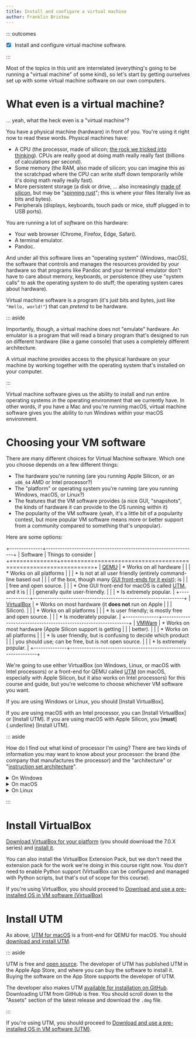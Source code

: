 ```yaml
---
title: Install and configure a virtual machine
author: Franklin Bristow
---
```


::: outcomes

* [X] Install and configure virtual machine software.

:::

Most of the topics in this unit are interrelated (everything's going to be
running a "virtual machine" of some kind), so let's start by getting ourselves
set up with some virtual machine software on our own computers.

What even is a virtual machine?
===============================

... yeah, what the heck even is a "virtual machine"?


You have a physical machine (hardware) in front of you. You're using it right
now to read these words. Physical machines have:

* A CPU (the processor, made of silicon; [the rock we tricked into thinking]).
  CPUs are really good at doing math really really fast (billions of
  calculations per second).
* Some memory (the RAM, also made of silicon; you can imagine this as the
  scratchpad where the CPU can write stuff down temporarily while it's doing
  math really really fast).
* More persistent storage (a disk or drive, ... also increasingly [made of
  silicon], but may be "[spinning rust]"; this is where your files literally live
  as bits and bytes).
* Peripherals (displays, keyboards, touch pads or mice, stuff plugged in to USB
  ports).

You are running a lot of *soft*ware on this hardware:

* Your web browser (Chrome, Firefox, Edge, Safari).
* A terminal emulator.
* Pandoc.

And under all this software lives an "operating system" (Windows, macOS), the
software that controls and manages the resources provided by your hardware so
that programs like Pandoc and your terminal emulator don't have to care about
memory, keyboards, or persistence (they use "system calls" to ask the operating
system to do stuff; the operating system cares about hardware).

Virtual machine software is a program (it's just bits and bytes, just like
`"Hello, world!"`) that can *pretend* to be hardware.

::: aside

Importantly, though, a virtual machine does not "emulate" hardware. An emulator
is a program that will read a binary program that's designed to run on different
hardware (like a game console) that uses a completely different architecture.

A virtual machine provides access to the physical hardware on your machine by
working together with the operating system that's installed on your computer.

:::

Virtual machine software gives us the ability to install and run entire
operating systems *in* the operating environment that we currently have. In
other words, if you have a Mac and you're running macOS, virtual machine
software gives you the ability to run Windows *within* your macOS environment.

[the rock we tricked into thinking]:
https://jakec007.github.io/2020-06-28-how-we-trick-rocks-to-think/
[spinning rust]: https://en.wikipedia.org/wiki/Hard_disk_drive
[made of silicon]: https://en.wikipedia.org/wiki/Solid-state_drive

Choosing your VM software
=========================

There are many different choices for Virtual Machine software. Which one you
choose depends on a few different things:

* The hardware you're running (are you running Apple Silicon, or an `x86_64` AMD
  or Intel processor?)
* The "platform" or operating system you're running (are you running Windows,
  macOS, or Linux?)
* The features that the VM software provides (a nice GUI, "snapshots", the kinds
  of hardware it can provide to the OS running within it)
* The popularity of the VM software (yeah, it's a little bit of a popularity
  contest, but more popular VM software means more or better support from a
  community compared to something that's unpopular).

Here are some options:

+--------------+----------------------------------------------------------------+
| Software     | Things to consider                                             |
+==============+================================================================+
| [QEMU]       | * Works on all hardware                                        |
|              | * Works on all platforms                                       |
|              | * Is not at all user friendly (entirely command-line based out |
|              | of the box, though many [GUI front-ends for it exist]); is     |
|              | free and open source.                                          |
|              | * One GUI front-end for macOS is called [UTM], and it is       |
|              | generally quite user-friendly.                                 |
|              | * Is extremely popular.                                        |
+--------------+----------------------------------------------------------------+
| [VirtualBox] | * Works on most hardware (it **does not** run on Apple         |
|              | Silicon).                                                      |
|              | * Works on all platforms                                       |
|              | * Is user friendly; is mostly free and open source.            |
|              | * Is moderately popular.                                       |
+--------------+----------------------------------------------------------------+
| [VMWare]     | * Works on most hardware (Apple Silicon support is getting     |
|              | better).                                                       |
|              | * Works on all platforms                                       |
|              | * Is user friendly, but is confusing to decide which product   |
|              | you should use; can be free, but is not open source.           |
|              | * Is extremely popular.                                        |
+--------------+----------------------------------------------------------------+

We're going to use  either VirtualBox (on Windows, Linux, or macOS with Intel
processors) or a front-end for QEMU called [UTM] (on macOS, especially with
Apple Silicon, but it also works on Intel processors) for this course and guide,
but you're welcome to choose whichever VM software you want.

If you are using Windows or Linux, you should [Install VirtualBox]. 

If you are using macOS with an Intel processor, you can [Install VirtualBox] or
[Install UTM]. If you are using macOS with Apple Silicon, you 
[**must**]{.underline} [Install UTM].

[QEMU]: https://www.qemu.org/
[VirtualBox]: https://www.virtualbox.org/
[VMWare]: https://www.vmware.com/
[GUI front-ends for it exist]:
https://wiki.qemu.org/Links#GUIs_and_management_tools/systems
[UTM]: https://getutm.app/

::: aside

How do I find out what kind of processor I'm using? There are two kinds of
information you may want to know about your processor: the brand (the company
that manufactures the processor) and the "architecture" or "[instruction set
architecture]".


<details><summary>On Windows</summary>

The answer in 2024 is almost guaranteed to be an Intel or AMD processor. The
architecture that your processor uses is called (interchangeably) "x86_64" or
"amd64". If you have a _really_ old computer it might just be "x86", but that's
highly unlikely if your laptop is less than 15 years old.

This is changing, but Windows on other kinds of processors is not yet common.

You can find out what brand and model of processor you have installed on Windows
by [opening the task manager].

[opening the task manager]: https://support.microsoft.com/en-us/windows/find-out-how-many-cores-your-processor-has-3126ef99-0247-33b3-81fc-065e9fb0c35b

</details>

<details><summary>On macOS</summary>

The answer in 2024 could be either Intel or Apple. You can find out what kind of
processor your mac has by [opening the "About This Mac" dialog].

If you bought your Mac as any of "M1", "M2", or "M3" (after 2021), then your 
computer is using Apple Silicon. The instruction set architecture of Apple
Silicon is called "ARM".

If you your Mac was made before 2021 (or you have built a ["Hackintosh"]), then 
your computer may be using an Intel processor and uses the "x86_64" or "amd64" 
(used interchangeably) instruction set architecture. If your Mac is _really_ 
old, it may use the "x86" instruction set architecture.

[opening the "About This Mac" dialog]: https://support.apple.com/en-us/102767
["Hackintosh"]: https://en.wikipedia.org/wiki/Hackintosh

</details>

<details><summary>On Linux</summary>

As with most things Linux, how you accomplish this visually depends on the
[desktop environment] that you have installed.

If you're using [GNOME] and [Ubuntu], you can [discover information about your
system hardware].

If you're using something else (or using GNOME and Ubuntu but want to approach
this a different way), you can find out information about your computer's
processor using the `lscpu` command in your terminal. Depending on what's 
installed on your system, you may also be able to find out information about
your system using the `lshw` command or something like [`neofetch`].

Regardless of the distribution or desktop environment that you're using, you're
almost certainly using an Intel or AMD processor, and the architecture that your
processor uses is called (interchangeably) "x86_64" or "amd64". If you have a 
_really_ old computer it might just be "x86", but that's highly unlikely if your
laptop is less than 15 years old.

[desktop environment]: https://en.wikipedia.org/wiki/Desktop_environment
[GNOME]: https://en.wikipedia.org/wiki/GNOME
[Ubuntu]: https://ubuntu.com/
[discover information about your system hardware]: https://help.ubuntu.com/stable/ubuntu-help/about-hardware.html.en
[`neofetch`]: https://github.com/dylanaraps/neofetch

</details>

[instruction set architecture]: https://en.wikipedia.org/wiki/Instruction_set_architecture
:::

Install VirtualBox
==================

[Download VirtualBox for your platform] (you should download the
7.0.X series) and [install it].

You can also install the VirtualBox Extension Pack, but we don't need the
extension pack for the work we're doing in this course right now. You *don't*
need to enable Python support (VirtualBox can be configured and managed with
Python scripts, but that's out of scope for this course).

If you're using VirtualBox, you should proceed to [Download and use a 
pre-installed OS in VM software (VirtualBox)]

[Download VirtualBox for your platform]:
https://www.virtualbox.org/wiki/Downloads
[install it]: https://www.virtualbox.org/manual/UserManual.html#installation
[Download and use a pre-installed OS in VM software (VirtualBox)]: topic-3.html

Install UTM
===========

As above, [UTM for macOS] is a front-end for QEMU for macOS. You should
[download and install UTM].

[UTM for macOS]: https://mac.getutm.app/
[download and install UTM]: https://docs.getutm.app/installation/macos/

::: aside

UTM is free and [open source]. The developer of UTM has published UTM in the
Apple App Store, and where you can buy the software to install it. Buying the 
software on the App Store supports the developer of UTM.

The developer also makes UTM [available for installation on GitHub]. Downloading
UTM from GitHub is free. You should scroll down to the "Assets" section of the
latest release and download the `.dmg` file.

[open source]: https://en.wikipedia.org/wiki/Open-source_software
[available for installation on GitHub]: https://github.com/utmapp/UTM/releases

:::

If you're using UTM, you should proceed to [Download and use a 
pre-installed OS in VM software (UTM)].

[Download and use a pre-installed OS in VM software (UTM)]: topic-4.html
